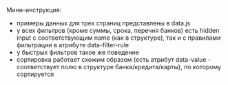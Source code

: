 Мини-инструкция:
- примеры данных для трех страниц представлены в data.js
- у всех фильтров (кроме суммы, срока, перечня банков) есть hidden input с соответствующим name (как в структуре), так и с правилами фильтрации в атрибуте data-filter-rule
- у быстрых фильтров такое же поведение
- сортировка работает схожим образом (есть атрибут data-value - соответствует полю в структуре банка/кредита/карты), по которому сортируется
